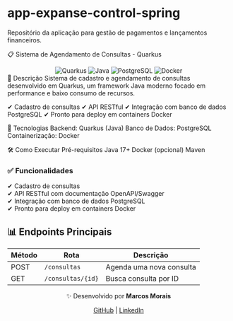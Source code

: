 # app-expanse-control-spring
Repositório da aplicação para gestão de pagamentos e lançamentos financeiros.

📋 Sistema de Agendamento de Consultas - Quarkus
<div align="center"> <img src="https://img.shields.io/badge/Quarkus-000000?style=for-the-badge&logo=quarkus" alt="Quarkus" /> <img src="https://img.shields.io/badge/Java-ED8B00?style=for-the-badge&logo=openjdk&logoColor=white" alt="Java" /> <img src="https://img.shields.io/badge/PostgreSQL-316192?style=for-the-badge&logo=postgresql&logoColor=white" alt="PostgreSQL" /> <img src="https://img.shields.io/badge/Docker-2496ED?style=for-the-badge&logo=docker&logoColor=white" alt="Docker" /> </div>
📌 Descrição
Sistema de cadastro e agendamento de consultas desenvolvido em Quarkus, um framework Java moderno focado em performance e baixo consumo de recursos. 

✔ Cadastro de consultas
✔ API RESTful 
✔ Integração com banco de dados PostgreSQL
✔ Pronto para deploy em containers Docker

🚀 Tecnologias
Backend: Quarkus (Java)
Banco de Dados: PostgreSQL
Containerização: Docker

🛠️ Como Executar
Pré-requisitos
Java 17+
Docker (opcional)
Maven

### **✅ Funcionalidades**<br>
✔ Cadastro de consultas<br>
✔ API RESTful com documentação OpenAPI/Swagger<br>
✔ Integração com banco de dados PostgreSQL<br>
✔ Pronto para deploy em containers Docker

## **📊 Endpoints Principais**

| Método | Rota               | Descrição                     |
|--------|--------------------|-------------------------------|
| POST   | `/consultas`       | Agenda uma nova consulta      |
| GET    | `/consultas/{id}`  | Busca consulta por ID         |

<div align="center"> <p>✨ Desenvolvido por <strong>Marcos Morais</strong></p> <a href="https://github.com/seu-usuario">GitHub</a> | <a href="https://linkedin.com/in/seu-perfil">LinkedIn</a> </div>
